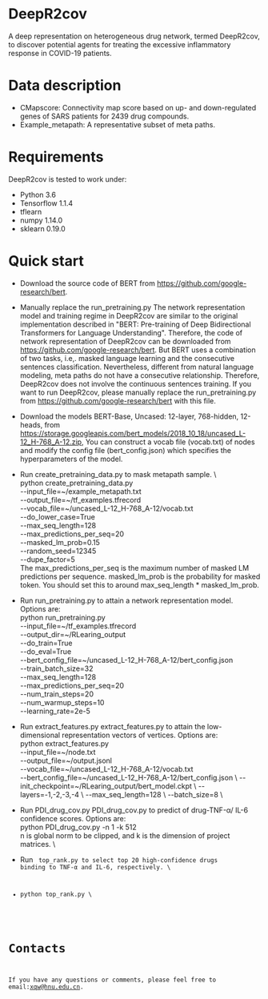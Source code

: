 # DeepR2cov

A deep representation on heterogeneous drug network, termed DeepR2cov, to discover potential agents for treating the excessive inflammatory response in COVID-19 patients.

# Data description
* CMapscore: Connectivity map score based on up- and down-regulated genes of SARS patients for 2439 drug compounds.
* Example_metapath: A representative subset of meta paths.


# Requirements
DeepR2cov is tested to work under:
* Python 3.6  
* Tensorflow 1.1.4
* tflearn
* numpy 1.14.0
* sklearn 0.19.0

# Quick start
* Download the source code of BERT from https://github.com/google-research/bert. 
* Manually replace the run_pretraining.py
The network representation model and training regime in DeepR2cov are similar to the original implementation described in "BERT: Pre-training of Deep Bidirectional Transformers for Language Understanding". Therefore, the code of network representation of DeepR2cov can be downloaded from https://github.com/google-research/bert. But BERT uses a combination of two tasks, i.e,. masked language learning and the consecutive sentences classification. Nevertheless, different from natural language modeling, meta paths do not have a consecutive relationship. Therefore, DeepR2cov does not involve the continuous sentences training. If you want to run DeepR2cov, please manually replace the run_pretraining.py from https://github.com/google-research/bert with this file. 
  
* Download the models BERT-Base, Uncased: 12-layer, 768-hidden, 12-heads, from https://storage.googleapis.com/bert_models/2018_10_18/uncased_L-12_H-768_A-12.zip, 
You can construct a vocab file (vocab.txt) of nodes and modify the config file (bert_config.json) which specifies the hyperparameters of the model.
* Run create_pretraining_data.py to mask metapath sample. \  
python create_pretraining_data.py \
--input_file=~/example_metapath.txt \
--output_file=~/tf_examples.tfrecord \
--vocab_file=~/uncased_L-12_H-768_A-12/vocab.txt \
--do_lower_case=True \
--max_seq_length=128 \
--max_predictions_per_seq=20 \
--masked_lm_prob=0.15 \
--random_seed=12345 \
--dupe_factor=5 \
The max_predictions_per_seq is the maximum number of masked LM predictions per sequence. masked_lm_prob is the probability for masked token. You should set this to around max_seq_length * masked_lm_prob.

* Run run_pretraining.py to attain a network representation model. Options are:\
python run_pretraining.py \
--input_file=~/tf_examples.tfrecord \
--output_dir=~/RLearing_output \
--do_train=True \
--do_eval=True \
--bert_config_file=~/uncased_L-12_H-768_A-12/bert_config.json \
--train_batch_size=32 \
--max_seq_length=128 \
--max_predictions_per_seq=20 \
--num_train_steps=20 \
--num_warmup_steps=10 \
--learning_rate=2e-5

* Run extract_features.py extract_features.py to attain the low-dimensional representation vectors of vertices. Options are:\
python extract_features.py \
--input_file=~/node.txt \
--output_file=~/output.jsonl \
--vocab_file=~/uncased_L-12_H-768_A-12/vocab.txt \
--bert_config_file=~/uncased_L-12_H-768_A-12/bert_config.json \ 
--init_checkpoint=~/RLearing_output/bert_model.ckpt \ 
--layers=-1,-2,-3,-4 \ 
--max_seq_length=128 \ 
--batch_size=8 \ 

* Run PDI_drug_cov.py PDI_drug_cov.py to predict of drug-TNF-α/ IL-6 confidence scores. Options are:\
python PDI_drug_cov.py	-n 1 -k 512 \
n is global norm to be clipped, and k is the dimension of project matrices. \

* Run <code> top_rank.py to select top 20 high-confidence drugs binding to TNF-α and IL-6, respectively. \
* python top_rank.py \

# Contacts
If you have any questions or comments, please feel free to email:xqw@hnu.edu.cn.
